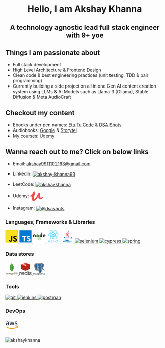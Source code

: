 <h1 align="center">Hello, I am Akshay Khanna</h1>
<h2 align="center">A technology agnostic lead full stack engineer with 9+ yoe</h2>

## Things I am passionate about

- Full stack development
- High Level Architecture & Frontend Design 
- Clean code & best engineering practices (unit testing, TDD & pair programming)
- Currently building a side project on all in one Gen AI content creation system using LLMs & AI Models such as Llama 3 (Ollama), Stable Diffusion & Meta AudioCraft

## Checkout my content
- Ebooks under pen names: [Etu Tu Code](https://www.amazon.in/s?i=digital-text&rh=p_27%3AEt+Tu+Code) & [DSA Shots](https://www.amazon.in/s?i=digital-text&rh=p_27%3ADSA+Shots)
- Audiobooks: [Google](https://play.google.com/store/books/collection/cluster?gsr=ShmCARYKEgoOQVFBQUFFRFNFbjVTdk0QERAE:S:ANO1ljIJnRM&hl) & [Storytel](https://www.storytel.com/in/publishers/et-tu-code-54022)
- My courses: [Udemy](https://www.udemy.com/user/akshay-khanna-79/)

## Wanna reach out to me? Click on below links

- Email: [akshay9911102163@gmail.com](akshay9911102163@gmail.com)

- Linkedin: <a href="https://linkedin.com/in/akshay-khanna93" target="blank"><img align="center" src="https://raw.githubusercontent.com/rahuldkjain/github-profile-readme-generator/master/src/images/icons/Social/linked-in-alt.svg" alt="akshay-khanna93" height="30" width="40" /></a>

- LeetCode: <a href="https://leetcode.com/u/akshaykhanna/" target="blank"><img align="center" src="https://raw.githubusercontent.com/rahuldkjain/github-profile-readme-generator/master/src/images/icons/Social/leet-code.svg" alt="akshaykhanna" height="30" width="40" /></a>

- Udemy: <a href="https://www.udemy.com/user/akshay-khanna-79/" target="blank"><img align="center" src="https://raw.githubusercontent.com/akshaykhanna/akshaykhanna/refs/heads/main/udemy-icon.svg" alt="akshaykhanna" height="30" width="40" /></a>
</p>

- Instagram: <a href="https://www.instagram.com/dsashots/" target="blank"><img align="center" src="https://raw.githubusercontent.com/rahuldkjain/github-profile-readme-generator/master/src/images/icons/Social/instagram.svg" alt="@dsashots" height="30" width="40" /></a>
</p>

<h3 align="left">Languages, Frameworks & Libraries</h3>
<p align="left"> 
  <a href="https://developer.mozilla.org/en-US/docs/Web/JavaScript" target="_blank" rel="noreferrer">
 <img src="https://raw.githubusercontent.com/akshaykhanna/akshaykhanna/refs/heads/main/js.svg" alt="javascript" width="40" height="40"/> </a> 
  <a href="https://www.typescriptlang.org/" target="_blank" rel="noreferrer">
  <img src="https://raw.githubusercontent.com/devicons/devicon/master/icons/typescript/typescript-original.svg" alt="typescript" width="40" height="40"/> </a> 
  <a href="https://nodejs.org" target="_blank" rel="noreferrer"> 
  <img src="https://raw.githubusercontent.com/devicons/devicon/master/icons/nodejs/nodejs-original-wordmark.svg" alt="nodejs" width="40" height="40"/> </a> 
  <a href="https://reactjs.org/" target="_blank" rel="noreferrer"> 
  <img src="https://raw.githubusercontent.com/devicons/devicon/master/icons/react/react-original-wordmark.svg" alt="react" width="40" height="40"/> </a> 
  <a href="https://www.java.com" target="_blank" rel="noreferrer"> 
  <img src="https://raw.githubusercontent.com/devicons/devicon/master/icons/java/java-original.svg" alt="java" width="40" height="40"/> </a>
  <a href="https://www.selenium.dev" target="_blank" rel="noreferrer"> 
  <img src="https://raw.githubusercontent.com/detain/svg-logos/780f25886640cef088af994181646db2f6b1a3f8/svg/selenium-logo.svg" alt="selenium" width="40" height="40"/> </a>
  <a href="https://www.cypress.io" target="_blank" rel="noreferrer"> 
  <img src="https://raw.githubusercontent.com/simple-icons/simple-icons/6e46ec1fc23b60c8fd0d2f2ff46db82e16dbd75f/icons/cypress.svg" alt="cypress" width="40" height="40"/> </a>
  <a href="https://spring.io/" target="_blank" rel="noreferrer"> 
  <img src="https://www.vectorlogo.zone/logos/springio/springio-icon.svg" alt="spring" width="40" height="40"/> </a> 
</p>

<h3 align="left">Data stores</h3>
<p align="left"> 
  <a href="https://www.mongodb.com/" target="_blank" rel="noreferrer"> 
  <img src="https://raw.githubusercontent.com/devicons/devicon/master/icons/mongodb/mongodb-original-wordmark.svg" alt="mongodb" width="40" height="40"/> </a> 
  <a href="https://redis.io" target="_blank" rel="noreferrer"> 
  <img src="https://raw.githubusercontent.com/devicons/devicon/master/icons/redis/redis-original-wordmark.svg" alt="redis" width="40" height="40"/> </a> 
  <a href="https://www.postgresql.org" target="_blank" rel="noreferrer"> 
  <img src="https://raw.githubusercontent.com/devicons/devicon/master/icons/postgresql/postgresql-original-wordmark.svg" alt="postgresql" width="40" height="40"/> </a> 
</p>

<h3 align="left">Tools</h3>
<p align="left"> 
  <a href="https://git-scm.com/" target="_blank" rel="noreferrer"> 
  <img src="https://www.vectorlogo.zone/logos/git-scm/git-scm-icon.svg" alt="git" width="40" height="40"/> </a> 
  <a href="https://www.jenkins.io" target="_blank" rel="noreferrer"> 
  <img src="https://www.vectorlogo.zone/logos/jenkins/jenkins-icon.svg" alt="jenkins" width="40" height="40"/> </a> 
  <a href="https://postman.com" target="_blank" rel="noreferrer"> 
  <img src="https://www.vectorlogo.zone/logos/getpostman/getpostman-icon.svg" alt="postman" width="40" height="40"/> </a> 
</p>  
 
<h3 align="left">DevOps</h3>
<p align="left"> 
  <a href="https://aws.amazon.com" target="_blank" rel="noreferrer"> 
  <img src="https://raw.githubusercontent.com/devicons/devicon/master/icons/amazonwebservices/amazonwebservices-original-wordmark.svg" alt="aws" width="40" height="40"/> </a> 
</p>
  
<p>
  <img align="center" src="https://github-readme-stats.vercel.app/api/top-langs?username=akshaykhanna&show_icons=true&locale=en&layout=compact" alt="akshaykhanna" />
</p>
